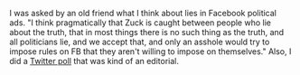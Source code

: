 I was asked by an old friend what I think about lies in Facebook political ads. "I think pragmatically that Zuck is caught between people who lie about the truth, that in most things there is no such thing as the truth, and all politicians lie, and we accept that, and only an asshole would try to impose rules on FB that they aren't willing to impose on themselves." Also, I did a <a href="https://twitter.com/davewiner/status/1191370393745051650">Twitter poll</a> that was kind of an editorial. 
